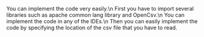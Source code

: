 You can implement the code very easily.\n
First you have to import several libraries such as apache common lang library and OpenCsv.\n
You can implement the code in any of the IDEs.\n
Then you can easily implement the code by specifying the location of the csv file that you have to read.
